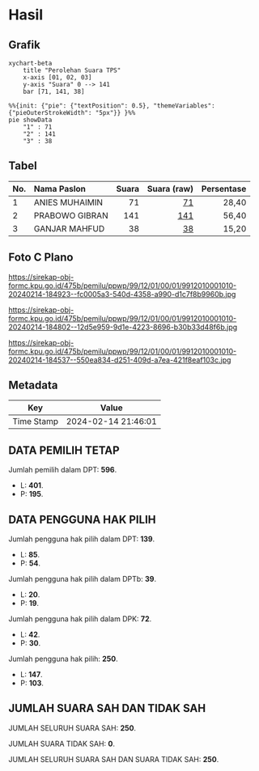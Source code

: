 # Hasil

## Grafik

```mermaid
xychart-beta
    title "Perolehan Suara TPS"
    x-axis [01, 02, 03]
    y-axis "Suara" 0 --> 141
    bar [71, 141, 38]
```

```mermaid
%%{init: {"pie": {"textPosition": 0.5}, "themeVariables": {"pieOuterStrokeWidth": "5px"}} }%%
pie showData
    "1" : 71
    "2" : 141
    "3" : 38
```

## Tabel

| No. | Nama Paslon    | Suara | Suara (raw) | Persentase |
|:--- |:-------------- | -----:| -----------:| ----------:|
| 1   | ANIES MUHAIMIN | 71    | [71][p-1]   | 28,40      |
| 2   | PRABOWO GIBRAN | 141   | [141][p-2]  | 56,40      |
| 3   | GANJAR MAHFUD  | 38    | [38][p-3]   | 15,20      |


[p-1]: https://github.com/gigit-pemilu/pemilu-2024-99-luar-negeri/blob/main/pilpres/hitung-suara/sub/99-luar-negeri/sub/12-bandar-seri-begawan-brunei-darussalam/sub/01-bandar-seri-begawan-brunei-darussalam/sub/0001-bandar-seri-begawan-brunei-darussalam/sub/010-tps-009/sub/paslon-1.txt
[p-2]: https://github.com/gigit-pemilu/pemilu-2024-99-luar-negeri/blob/main/pilpres/hitung-suara/sub/99-luar-negeri/sub/12-bandar-seri-begawan-brunei-darussalam/sub/01-bandar-seri-begawan-brunei-darussalam/sub/0001-bandar-seri-begawan-brunei-darussalam/sub/010-tps-009/sub/paslon-2.txt
[p-3]: https://github.com/gigit-pemilu/pemilu-2024-99-luar-negeri/blob/main/pilpres/hitung-suara/sub/99-luar-negeri/sub/12-bandar-seri-begawan-brunei-darussalam/sub/01-bandar-seri-begawan-brunei-darussalam/sub/0001-bandar-seri-begawan-brunei-darussalam/sub/010-tps-009/sub/paslon-3.txt

## Foto C Plano

https://sirekap-obj-formc.kpu.go.id/475b/pemilu/ppwp/99/12/01/00/01/9912010001010-20240214-184923--fc0005a3-540d-4358-a990-d1c7f8b9960b.jpg

https://sirekap-obj-formc.kpu.go.id/475b/pemilu/ppwp/99/12/01/00/01/9912010001010-20240214-184802--12d5e959-9d1e-4223-8696-b30b33d48f6b.jpg

https://sirekap-obj-formc.kpu.go.id/475b/pemilu/ppwp/99/12/01/00/01/9912010001010-20240214-184537--550ea834-d251-409d-a7ea-421f8eaf103c.jpg


## Metadata

| Key        | Value               |
| ---------- | ------------------- |
| Time Stamp | 2024-02-14 21:46:01 |


## DATA PEMILIH TETAP

Jumlah pemilih dalam DPT: **596**.
 * L: **401**.
 * P: **195**.

## DATA PENGGUNA HAK PILIH

Jumlah pengguna hak pilih dalam DPT: **139**.
 * L: **85**.
 * P: **54**.

Jumlah pengguna hak pilih dalam DPTb: **39**.
 * L: **20**.
 * P: **19**.

Jumlah pengguna hak pilih dalam DPK: **72**.
 * L: **42**.
 * P: **30**.

Jumlah pengguna hak pilih: **250**.
 * L: **147**.
 * P: **103**.

## JUMLAH SUARA SAH DAN TIDAK SAH

JUMLAH SELURUH SUARA SAH: **250**.

JUMLAH SUARA TIDAK SAH: **0**.

JUMLAH SELURUH SUARA SAH DAN SUARA TIDAK SAH: **250**.



